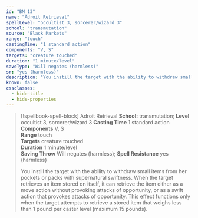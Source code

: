 ```yaml
---
id: "BM_13"
name: "Adroit Retrieval"
spellLevel: "occultist 3, sorcerer/wizard 3"
school: "transmutation"
source: "Black Markets"
range: "touch"
castingTime: "1 standard action"
components: "V, S"
targets: "creature touched"
duration: "1 minute/level"
saveType: "Will negates (harmless)"
sr: "yes (harmless)"
description: "You instill the target with the ability to withdraw small items from her pockets or packs with supernatural swiftness. When the target retrieves an item stored on itself, it can retrieve  the item either as a move action without provoking attacks of opportunity, or as a swift action that provokes attacks of opportunity. This effect functions only when the target attempts to retrieve a stored item that weighs less than 1 pound per caster level (maximum 15 pounds)."
known: false
cssclasses:
  - hide-title
  - hide-properties
---
```


> [!spellbook-spell-block] Adroit Retrieval
> **School:** transmutation; **Level** occultist 3, sorcerer/wizard 3
> **Casting Time** 1 standard action  
> **Components** V, S  
> **Range** touch  
> **Targets** creature touched  
> **Duration** 1 minute/level  
> **Saving Throw** Will negates (harmless); **Spell Resistance** yes (harmless)
> 
> You instill the target with the ability to withdraw small items from her pockets or packs with supernatural swiftness. When the target retrieves an item stored on itself, it can retrieve  the item either as a move action without provoking attacks of opportunity, or as a swift action that provokes attacks of opportunity. This effect functions only when the target attempts to retrieve a stored item that weighs less than 1 pound per caster level (maximum 15 pounds).